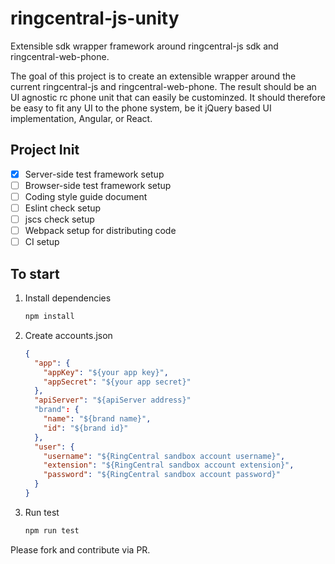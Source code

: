 # ringcentral-js-unity
Extensible sdk wrapper framework around ringcentral-js sdk and ringcentral-web-phone.

The goal of this project is to create an extensible wrapper around the current ringcentral-js and ringcentral-web-phone.
The result should be an UI agnostic rc phone unit that can easily be custominzed. It should therefore be easy to fit any UI to the phone system, be it jQuery based UI implementation, Angular, or React.


## Project Init

- [x] Server-side test framework setup
- [ ] Browser-side test framework setup
- [ ] Coding style guide document
- [ ] Eslint check setup
- [ ] jscs check setup
- [ ] Webpack setup for distributing code
- [ ] CI setup

To start
---

1. Install dependencies

    ```bash
    npm install
    ```
2. Create accounts.json

    ```json
    {
      "app": {
        "appKey": "${your app key}",
        "appSecret": "${your app secret}"
      },
      "apiServer": "${apiServer address}"
      "brand": {
        "name": "${brand name}",
        "id": "${brand id}"
      },
      "user": {
        "username": "${RingCentral sandbox account username}",
        "extension": "${RingCentral sandbox account extension}",
        "password": "${RingCentral sandbox account password}"
      }
    }
    ```
3. Run test

    ```bash
    npm run test
    ```


Please fork and contribute via PR.
